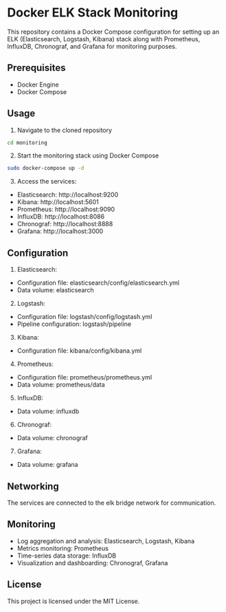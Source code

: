 # Docker ELK Stack Monitoring

This repository contains a Docker Compose configuration for setting up an ELK (Elasticsearch, Logstash, Kibana) stack along with Prometheus, InfluxDB, Chronograf, and Grafana for monitoring purposes.

## Prerequisites

* Docker Engine
* Docker Compose

## Usage

1. Navigate to the cloned repository

```sh
cd monitoring
```

2. Start the monitoring stack using Docker Compose

```sh
sudo docker-compose up -d
```

3. Access the services:

* Elasticsearch: http://localhost:9200
* Kibana: http://localhost:5601
* Prometheus: http://localhost:9090
* InfluxDB: http://localhost:8086
* Chronograf: http://localhost:8888
* Grafana: http://localhost:3000

## Configuration

1. Elasticsearch:

* Configuration file: elasticsearch/config/elasticsearch.yml
* Data volume: elasticsearch

2. Logstash:

* Configuration file: logstash/config/logstash.yml
* Pipeline configuration: logstash/pipeline

3. Kibana:

* Configuration file: kibana/config/kibana.yml

4. Prometheus:

* Configuration file: prometheus/prometheus.yml
* Data volume: prometheus/data

5. InfluxDB:

* Data volume: influxdb

6. Chronograf:

* Data volume: chronograf

7. Grafana:

* Data volume: grafana

## Networking
The services are connected to the elk bridge network for communication.

## Monitoring

* Log aggregation and analysis: Elasticsearch, Logstash, Kibana
* Metrics monitoring: Prometheus
* Time-series data storage: InfluxDB
* Visualization and dashboarding: Chronograf, Grafana

## License
This project is licensed under the MIT License.